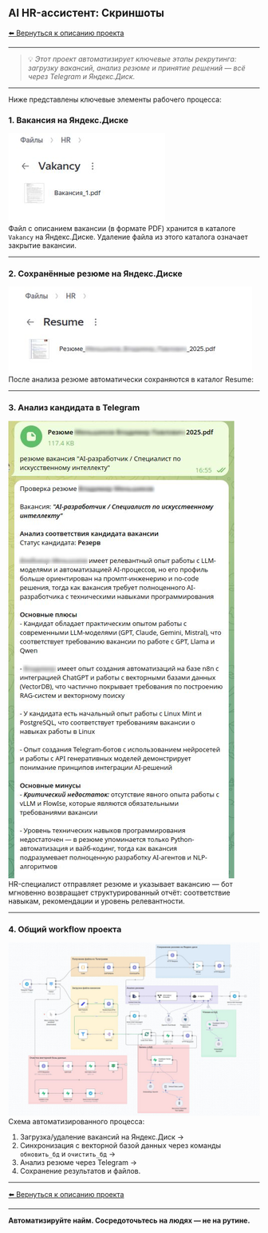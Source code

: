 ## AI HR-ассистент: Скриншоты

[⬅️ Вернуться к описанию проекта](../README.md)

---

> 💡 *Этот проект автоматизирует ключевые этапы рекрутинга: загрузку вакансий, анализ резюме и принятие решений — всё через Telegram и Яндекс.Диск.*

---

Ниже представлены ключевые элементы рабочего процесса:

### 1. **Вакансия на Яндекс.Диске**  
![Вакансия на Яндекс.Диске](fileVakancy.jpg)  
Файл с описанием вакансии (в формате PDF) хранится в каталоге `Vakancy` на Яндекс.Диске. Удаление файла из этого каталога означает закрытие вакансии.

---

### 2. **Сохранённые резюме на Яндекс.Диске**  
![Сохранённые резюме](savedResume.jpg)  
После анализа резюме автоматически сохраняются в каталог Resume:  

---

### 3. **Анализ кандидата в Telegram**  
![Результат анализа в Telegram](Result-TelegramChat.jpg)  
HR-специалист отправляет резюме и указывает вакансию — бот мгновенно возвращает структурированный отчёт: соответствие навыкам, рекомендации и уровень релевантности.

---

### 4. **Общий workflow проекта**  
![Workflow проекта](Workflow.jpg)  
Схема автоматизированного процесса:  
1. Загрузка/удаление вакансий на Яндекс.Диск →  
2. Синхронизация с векторной базой данных через команды `обновить_бд` и `очистить_бд` →  
3. Анализ резюме через Telegram →  
4. Сохранение результатов и файлов.

---

[⬅️ Вернуться к описанию проекта](../README.md)

---

**Автоматизируйте найм. Сосредоточьтесь на людях — не на рутине.**

